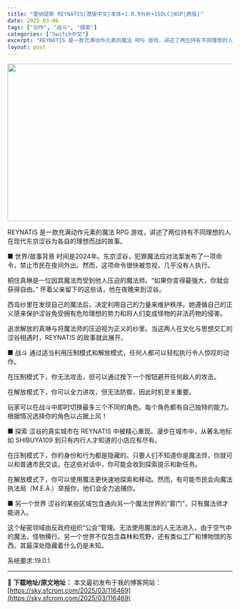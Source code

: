 ```yaml
---
title: "雷纳提斯 REYNATIS|港版中文|本体+1.0.9升补+15DLC|NSP|原版|"
date: 2025-03-06
tags: ["动作", "战斗", "探索"]
categories: ["Switch中文"]
excerpt: "REYNATIS 是一款充满动作元素的魔法 RPG 游戏，讲述了两位持有不同理想的人在现代东京涩谷为各自的理想而战的故事。 ■ 世界/故事背景 时间是2024年。东京涩谷，犯罪魔法应对法案发布了一项命令，禁止市民在夜间外出。然而，这项命令很快被忽视，几乎没有人执行。 桐住真琳是一位因其魔法而受到他人&hellip;"
layout: post
---
```


<img class="aligncenter size-full wp-image-116464" src="https://sky.sfcrom.com/wp-content/uploads/2025/03/2025030600400462.webp" alt="" width="616" height="353" />

REYNATIS 是一款充满动作元素的魔法 RPG 游戏，讲述了两位持有不同理想的人在现代东京涩谷为各自的理想而战的故事。

■ 世界/故事背景
时间是2024年。东京涩谷，犯罪魔法应对法案发布了一项命令，禁止市民在夜间外出。然而，这项命令很快被忽视，几乎没有人执行。

桐住真琳是一位因其魔法而受到他人压迫的魔法师。“如果你变得最强大，你就会获得自由。” 怀着父亲留下的这些话，他在夜晚来到涩谷。

西岛纱里在发现自己的魔法后，决定利用自己的力量来维护秩序。她遵循自己的正义感来保护涩谷免受拥有危险理想的势力和将人们变成怪物的非法药物的侵害。

追求解放的真琳与将魔法师的压迫视为正义的纱里。当这两人在文化与思想交汇的涩谷相遇时，REYNATIS 的故事就此展开。

■ 战斗
通过适当利用压制模式和解放模式，任何人都可以轻松执行令人惊叹的动作。

在压制模式下，你无法攻击，但可以通过按下一个按钮避开任何敌人的攻击。

在解放模式下，你可以全力进攻，但无法防御，因此时机至关重要。

玩家可以在战斗中即时切换最多三个不同的角色。每个角色都有自己独特的能力。根据情况选择你的角色以占据上风！

■ 探索
涩谷的真实城市在 REYNATIS 中被精心重现。漫步在城市中，从著名地标如 SHIBUYA109 到只有内行人才知道的小店应有尽有。

在压制模式下，你的身份和行为都是隐藏的。只要人们不知道你是魔法师，你就可以和普通市民交谈。在这些对话中，你可能会收到探索提示和新任务。

在解放模式下，你可以使用魔法更快速地探索和移动。然而，有可能市民会向魔法执法局（M.E.A.）举报你，他们会全力追捕你。

■ 另一个世界
涩谷的某些区域包含通向另一个魔法世界的“雾门”，只有魔法师才能进入。

这个秘密领域由反政府组织“公会”管理。无法使用魔法的人无法进入，由于空气中的魔法，怪物横行。另一个世界不仅包含森林和荒野，还有类似工厂和博物馆的东西。其最深处隐藏着什么仍是未知。

系统要求:19.0.1

---
📖 **下载地址/原文地址：** 本文最初发布于我的博客网站：[https://sky.sfcrom.com/2025/03/116469](https://sky.sfcrom.com/2025/03/116469)
